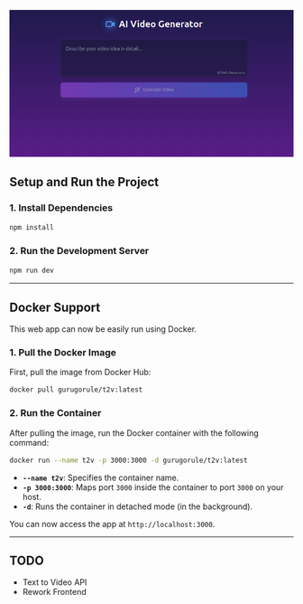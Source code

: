 ![Project Logo](src/assets/UI_v0.2.0.png)

## Setup and Run the Project

### 1. **Install Dependencies**

```bash
npm install
```

### 2. **Run the Development Server**

```bash
npm run dev
```

---

## Docker Support

This web app can now be easily run using Docker.

### **1. Pull the Docker Image**

First, pull the image from Docker Hub:

```bash
docker pull gurugorule/t2v:latest
```

### **2. Run the Container**

After pulling the image, run the Docker container with the following command:

```bash
docker run --name t2v -p 3000:3000 -d gurugorule/t2v:latest
```

- **`--name t2v`**: Specifies the container name.
- **`-p 3000:3000`**: Maps port `3000` inside the container to port `3000` on your host.
- **`-d`**: Runs the container in detached mode (in the background).

You can now access the app at `http://localhost:3000`.

---

## TODO
- Text to Video API
- Rework Frontend
